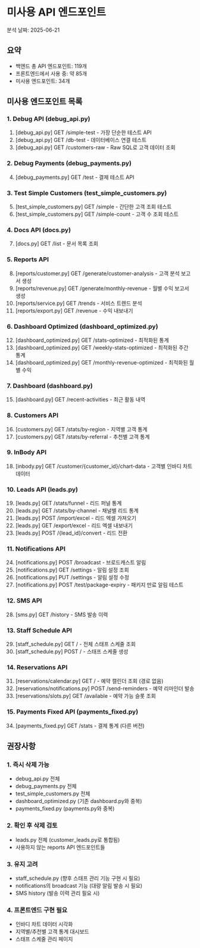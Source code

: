 # 미사용 API 엔드포인트

분석 날짜: 2025-06-21

## 요약
- 백엔드 총 API 엔드포인트: 119개
- 프론트엔드에서 사용 중: 약 85개
- 미사용 엔드포인트: 34개

## 미사용 엔드포인트 목록

### 1. Debug API (debug_api.py)
1. [debug_api.py] GET /simple-test - 가장 단순한 테스트 API
2. [debug_api.py] GET /db-test - 데이터베이스 연결 테스트
3. [debug_api.py] GET /customers-raw - Raw SQL로 고객 데이터 조회

### 2. Debug Payments (debug_payments.py)
4. [debug_payments.py] GET /test - 결제 테스트 API

### 3. Test Simple Customers (test_simple_customers.py)
5. [test_simple_customers.py] GET /simple - 간단한 고객 조회 테스트
6. [test_simple_customers.py] GET /simple-count - 고객 수 조회 테스트

### 4. Docs API (docs.py)
7. [docs.py] GET /list - 문서 목록 조회

### 5. Reports API
8. [reports/customer.py] GET /generate/customer-analysis - 고객 분석 보고서 생성
9. [reports/revenue.py] GET /generate/monthly-revenue - 월별 수익 보고서 생성
10. [reports/service.py] GET /trends - 서비스 트렌드 분석
11. [reports/export.py] GET /revenue - 수익 내보내기

### 6. Dashboard Optimized (dashboard_optimized.py)
12. [dashboard_optimized.py] GET /stats-optimized - 최적화된 통계
13. [dashboard_optimized.py] GET /weekly-stats-optimized - 최적화된 주간 통계
14. [dashboard_optimized.py] GET /monthly-revenue-optimized - 최적화된 월별 수익

### 7. Dashboard (dashboard.py)
15. [dashboard.py] GET /recent-activities - 최근 활동 내역

### 8. Customers API
16. [customers.py] GET /stats/by-region - 지역별 고객 통계
17. [customers.py] GET /stats/by-referral - 추천별 고객 통계

### 9. InBody API
18. [inbody.py] GET /customer/{customer_id}/chart-data - 고객별 인바디 차트 데이터

### 10. Leads API (leads.py)
19. [leads.py] GET /stats/funnel - 리드 퍼널 통계
20. [leads.py] GET /stats/by-channel - 채널별 리드 통계
21. [leads.py] POST /import/excel - 리드 엑셀 가져오기
22. [leads.py] GET /export/excel - 리드 엑셀 내보내기
23. [leads.py] POST /{lead_id}/convert - 리드 전환

### 11. Notifications API
24. [notifications.py] POST /broadcast - 브로드캐스트 알림
25. [notifications.py] GET /settings - 알림 설정 조회
26. [notifications.py] PUT /settings - 알림 설정 수정
27. [notifications.py] POST /test/package-expiry - 패키지 만료 알림 테스트

### 12. SMS API
28. [sms.py] GET /history - SMS 발송 이력

### 13. Staff Schedule API
29. [staff_schedule.py] GET / - 전체 스태프 스케줄 조회
30. [staff_schedule.py] POST / - 스태프 스케줄 생성

### 14. Reservations API
31. [reservations/calendar.py] GET / - 예약 캘린더 조회 (경로 없음)
32. [reservations/notifications.py] POST /send-reminders - 예약 리마인더 발송
33. [reservations/slots.py] GET /available - 예약 가능 슬롯 조회

### 15. Payments Fixed API (payments_fixed.py)
34. [payments_fixed.py] GET /stats - 결제 통계 (다른 버전)

## 권장사항

### 1. 즉시 삭제 가능
- debug_api.py 전체
- debug_payments.py 전체
- test_simple_customers.py 전체
- dashboard_optimized.py (기존 dashboard.py와 중복)
- payments_fixed.py (payments.py와 중복)

### 2. 확인 후 삭제 검토
- leads.py 전체 (customer_leads.py로 통합됨)
- 사용하지 않는 reports API 엔드포인트들

### 3. 유지 고려
- staff_schedule.py (향후 스태프 관리 기능 구현 시 필요)
- notifications의 broadcast 기능 (대량 알림 발송 시 필요)
- SMS history (발송 이력 관리 필요 시)

### 4. 프론트엔드 구현 필요
- 인바디 차트 데이터 시각화
- 지역별/추천별 고객 통계 대시보드
- 스태프 스케줄 관리 페이지
